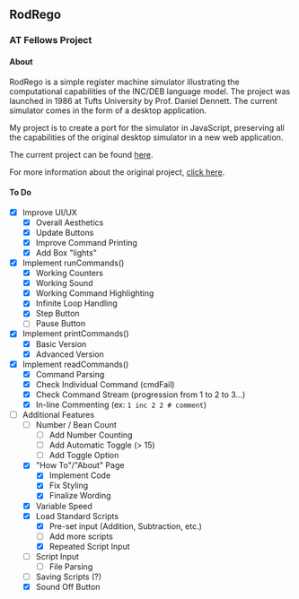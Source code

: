 ## RodRego
### AT Fellows Project

#### About

RodRego is a simple register machine simulator illustrating the computational capabilities of the INC/DEB language model. The project was launched in 1986 at Tufts University by Prof. Daniel Dennett. The current simulator comes in the form of a desktop application. 

My project is to create a port for the simulator in JavaScript, preserving all the capabilities of the original desktop simulator in a new web application.

The current project can be found [here](http://ben-tanen.github.io/RodRego/).

For more information about the original project, [click here](http://sites.tufts.edu/rodrego/).

#### To Do

- [x] Improve UI/UX
	- [x] Overall Aesthetics 
	- [x] Update Buttons
	- [x] Improve Command Printing
	- [x] Add Box "lights"
- [x] Implement runCommands()
	- [x] Working Counters
	- [x] Working Sound
	- [x] Working Command Highlighting
	- [x] Infinite Loop Handling
	- [x] Step Button
	- [ ] Pause Button
- [x] Implement printCommands()
	- [x] Basic Version
	- [x] Advanced Version
- [x] Implement readCommands()
	- [x] Command Parsing
	- [x] Check Individual Command (cmdFail)
	- [x] Check Command Stream (progression from 1 to 2 to 3...)
	- [x] In-line Commenting (ex: `1 inc 2 2 # comment`)
- [ ] Additional Features
	- [ ] Number / Bean Count
		- [ ] Add Number Counting
		- [ ] Add Automatic Toggle (> 15)
		- [ ] Add Toggle Option
	- [x] "How To"/"About" Page
		- [x] Implement Code
		- [x] Fix Styling
		- [x] Finalize Wording
	- [x] Variable Speed
	- [x] Load Standard Scripts
		- [x] Pre-set input (Addition, Subtraction, etc.)
		- [ ] Add more scripts 
		- [x] Repeated Script Input
	- [ ] Script Input
		- [ ] File Parsing
	- [ ] Saving Scripts (?)
	- [x] Sound Off Button
